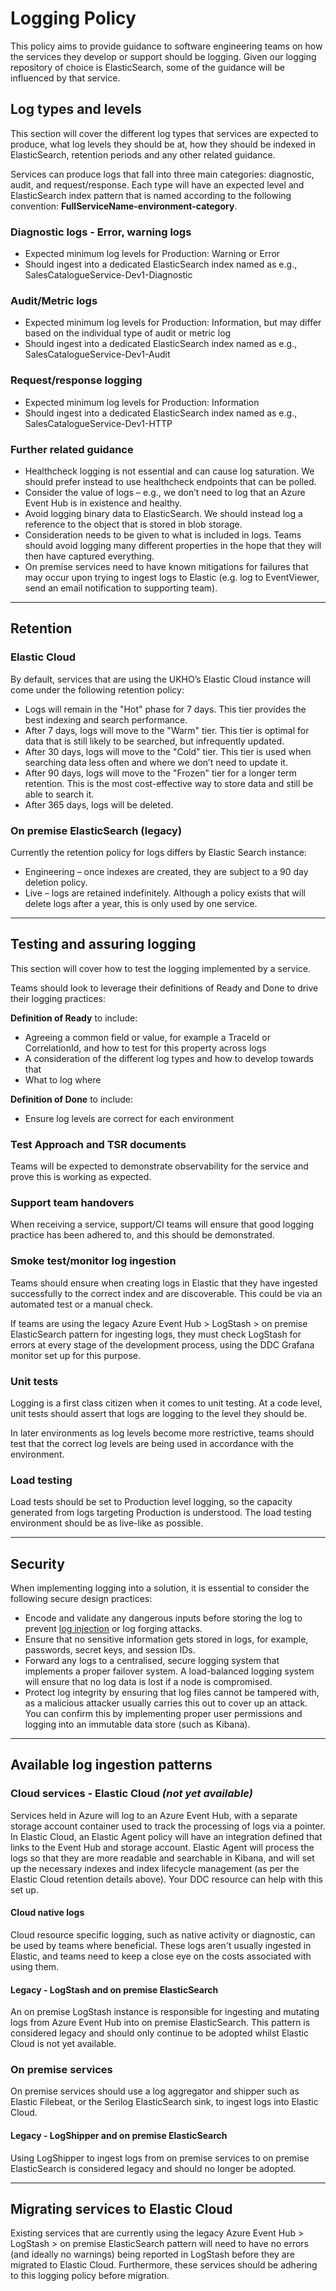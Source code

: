 # Logging Policy

This policy aims to provide guidance to software engineering teams on how the services they develop or support should be logging. Given our logging repository of choice is ElasticSearch, some of the guidance will be influenced by that service.

## Log types and levels

This section will cover the different log types that services are expected to produce, what log levels they should be at, how they should be indexed in ElasticSearch, retention periods and any other related guidance.

Services can produce logs that fall into three main categories: diagnostic, audit, and request/response. Each type will have an expected level and ElasticSearch index pattern that is named according to the following convention: **FullServiceName-environment-category**.

### Diagnostic logs - Error, warning logs

- Expected minimum log levels for Production: Warning or Error
- Should ingest into a dedicated ElasticSearch index named as e.g., SalesCatalogueService-Dev1-Diagnostic

### Audit/Metric logs

- Expected minimum log levels for Production: Information, but may differ based on the individual type of audit or metric log
- Should ingest into a dedicated ElasticSearch index named as e.g., SalesCatalogueService-Dev1-Audit

### Request/response logging

- Expected minimum log levels for Production: Information
- Should ingest into a dedicated ElasticSearch index named as e.g., SalesCatalogueService-Dev1-HTTP

### Further related guidance

- Healthcheck logging is not essential and can cause log saturation. We should prefer instead to use healthcheck endpoints that can be polled.
- Consider the value of logs – e.g., we don’t need to log that an Azure Event Hub is in existence and healthy.
- Avoid logging binary data to ElasticSearch. We should instead log a reference to the object that is stored in blob storage.
- Consideration needs to be given to what is included in logs. Teams should avoid logging many different properties in the hope that they will then have captured everything.
- On premise services need to have known mitigations for failures that may occur upon trying to ingest logs to Elastic (e.g. log to EventViewer, send an email notification to supporting team).

***

## Retention

### Elastic Cloud

By default, services that are using the UKHO’s Elastic Cloud instance will come under the following retention policy:

- Logs will remain in the "Hot" phase for 7 days. This tier provides the best indexing and search performance.
- After 7 days, logs will move to the "Warm" tier. This tier is optimal for data that is still likely to be searched, but infrequently updated.
- After 30 days, logs will move to the "Cold" tier. This tier is used when searching data less often and where we don’t need to update it.
- After 90 days, logs will move to the "Frozen" tier for a longer term retention. This is the most cost-effective way to store data and still be able to search it.
- After 365 days, logs will be deleted.

### On premise ElasticSearch (legacy)

Currently the retention policy for logs differs by Elastic Search instance:

- Engineering – once indexes are created, they are subject to a 90 day deletion policy.
- Live – logs are retained indefinitely. Although a policy exists that will delete logs after a year, this  is only used by one service.

***

## Testing and assuring logging

This section will cover how to test the logging implemented by a service.

Teams should look to leverage their definitions of Ready and Done to drive their logging practices:

**Definition of Ready** to include:

- Agreeing a common field or value, for example a TraceId or CorrelationId, and how to test for this property across logs
- A consideration of the different log types and how to develop towards that
- What to log where

**Definition of Done** to include:

- Ensure log levels are correct for each environment

### Test Approach and TSR documents

Teams will be expected to demonstrate observability for the service and prove this is working as expected.

### Support team handovers

When receiving a service, support/CI teams will ensure that good logging practice has been adhered to, and this should be demonstrated.

### Smoke test/monitor log ingestion

Teams should ensure when creating logs in Elastic that they have ingested successfully to the correct index and are discoverable. This could be via an automated test or a manual check.

If teams are using the legacy Azure Event Hub > LogStash > on premise ElasticSearch pattern for ingesting logs, they must check LogStash for errors at every stage of the development process, using the DDC Grafana monitor set up for this purpose.

### Unit tests

Logging is a first class citizen when it comes to unit testing. At a code level, unit tests should assert that logs are logging to the level they should be.

In later environments as log levels become more restrictive, teams should test that the correct log levels are being used in accordance with the environment.

### Load testing

Load tests should be set to Production level logging, so the capacity generated from logs targeting Production is understood. The load testing environment should be as live-like as possible.

***

## Security

When implementing logging into a solution, it is essential to consider the following secure design practices:

- Encode and validate any dangerous inputs before storing the log to prevent [log injection](https://owasp.org/www-community/attacks/Log_Injection) or log forging attacks.
- Ensure that no sensitive information gets stored in logs, for example, passwords, secret keys, and session IDs.
- Forward any logs to a centralised, secure logging system that implements a proper failover system. A load-balanced logging system will ensure that no log data is lost if a node is compromised.
- Protect log integrity by ensuring that log files cannot be tampered with, as a malicious attacker usually carries this out to cover up an attack. You can confirm this by implementing proper user permissions and logging into an immutable data store (such as Kibana).

***

## Available log ingestion patterns

### Cloud services - Elastic Cloud *(not yet available)*

Services held in Azure will log to an Azure Event Hub, with a separate storage account container used to track the processing of logs via a pointer. In Elastic Cloud, an Elastic Agent policy will have an integration defined that links to the Event Hub and storage account. Elastic Agent will process the logs so that they are more readable and searchable in Kibana, and will set up the necessary indexes and index lifecycle management (as per the Elastic Cloud retention details above). Your DDC resource can help with this set up.

#### Cloud native logs

Cloud resource specific logging, such as native activity or diagnostic, can be used by teams where beneficial. These logs aren't usually ingested in Elastic, and teams need to keep a close eye on the costs associated with using them.

#### Legacy - LogStash and on premise ElasticSearch

An on premise LogStash instance is responsible for ingesting and mutating logs from Azure Event Hub into on premise ElasticSearch. This pattern is considered legacy and should only continue to be adopted whilst Elastic Cloud is not yet available.

### On premise services

On premise services should use a log aggregator and shipper such as Elastic Filebeat, or the Serilog ElasticSearch sink, to ingest logs into Elastic Cloud.

#### Legacy - LogShipper and on premise ElasticSearch

Using LogShipper to ingest logs from on premise services to on premise ElasticSearch is considered legacy and should no longer be adopted.

***

## Migrating services to Elastic Cloud

Existing services that are currently using the legacy Azure Event Hub > LogStash > on premise ElasticSearch pattern will need to have no errors (and ideally no warnings) being reported in LogStash before they are migrated to Elastic Cloud. Furthermore, these services should be adhering to this logging policy before migration.
